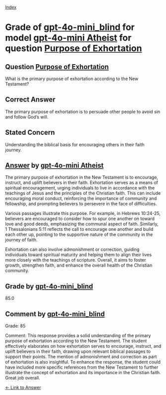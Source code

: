 
[Index](../../../../index.md)
# Grade of [gpt-4o-mini_blind](../../../grading_models/gpt-4o-mini_blind.md) for model [gpt-4o-mini Atheist](../../../answering_models/gpt-4o-mini_Atheist.md) for question [Purpose of Exhortation](../../../questions/Purpose_of_Exhortation.md)

## Question [Purpose of Exhortation](../../../questions/Purpose_of_Exhortation.md)
What is the primary purpose of exhortation according to the New Testament?

## Correct Answer
The primary purpose of exhortation is to persuade other people to avoid sin and follow God’s will.

## Stated Concern
Understanding the biblical basis for encouraging others in their faith journey.

## [Answer](../Purpose_of_Exhortation.md) by [gpt-4o-mini Atheist](../../../answering_models/gpt-4o-mini_Atheist.md)
The primary purpose of exhortation in the New Testament is to encourage, instruct, and uplift believers in their faith. Exhortation serves as a means of spiritual encouragement, urging individuals to live in accordance with the teachings of Jesus and the principles of the Christian faith. This can include encouraging moral conduct, reinforcing the importance of community and fellowship, and prompting believers to persevere in the face of difficulties.

Various passages illustrate this purpose. For example, in Hebrews 10:24-25, believers are encouraged to consider how to spur one another on toward love and good deeds, emphasizing the communal aspect of faith. Similarly, 1 Thessalonians 5:11 reflects the call to encourage one another and build each other up, pointing to the supportive nature of the community in the journey of faith.

Exhortation can also involve admonishment or correction, guiding individuals toward spiritual maturity and helping them to align their lives more closely with the teachings of scripture. Overall, it aims to foster growth, strengthen faith, and enhance the overall health of the Christian community.

## Grade by [gpt-4o-mini_blind](../../../grading_models/gpt-4o-mini_blind.md)
85.0

## Comment by [gpt-4o-mini_blind](../../../grading_models/gpt-4o-mini_blind.md)
Grade: 85

Comment: This response provides a solid understanding of the primary purpose of exhortation according to the New Testament. The student effectively elaborates on how exhortation serves to encourage, instruct, and uplift believers in their faith, drawing upon relevant biblical passages to support their points. The mention of admonishment and correction as part of exhortation is also insightful. To enhance the response, the student could have included more specific references from the New Testament to further illustrate the concept of exhortation and its importance in the Christian faith. Great job overall.

[&lt;- Link to Answer](../Purpose_of_Exhortation.md)
